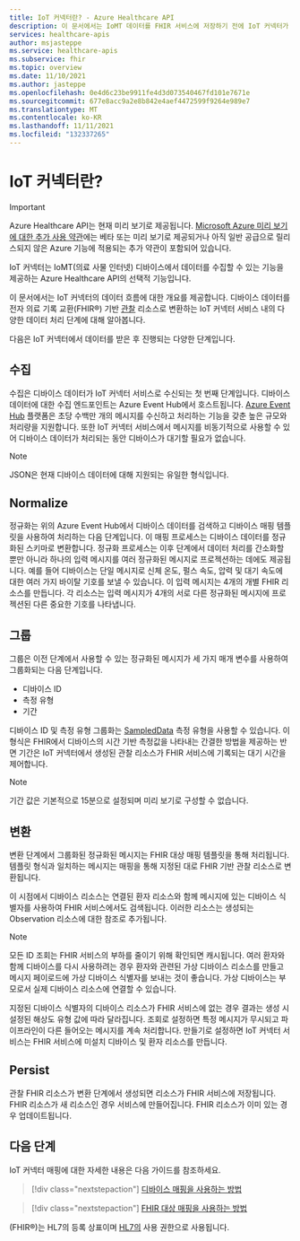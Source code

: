 ```yaml
---
title: IoT 커넥터란? - Azure Healthcare API
description: 이 문서에서는 IoMT 데이터를 FHIR 서비스에 저장하기 전에 IoT 커넥터가 수행하는 단계를 알아봅니다.
services: healthcare-apis
author: msjasteppe
ms.service: healthcare-apis
ms.subservice: fhir
ms.topic: overview
ms.date: 11/10/2021
ms.author: jasteppe
ms.openlocfilehash: 0e4d6c23be9911fe4d3d073540467fd101e7671e
ms.sourcegitcommit: 677e8acc9a2e8b842e4aef4472599f9264e989e7
ms.translationtype: MT
ms.contentlocale: ko-KR
ms.lasthandoff: 11/11/2021
ms.locfileid: "132337265"
---
```

# <a name="what-is-iot-connector"></a>IoT 커넥터란?

> [!IMPORTANT]
> Azure Healthcare API는 현재 미리 보기로 제공됩니다. [Microsoft Azure 미리 보기에 대한 추가 사용 약관](https://azure.microsoft.com/support/legal/preview-supplemental-terms/)에는 베타 또는 미리 보기로 제공되거나 아직 일반 공급으로 릴리스되지 않은 Azure 기능에 적용되는 추가 약관이 포함되어 있습니다.

IoT 커넥터는 IoMT(의료 사물 인터넷) 디바이스에서 데이터를 수집할 수 있는 기능을 제공하는 Azure Healthcare API의 선택적 기능입니다.

이 문서에서는 IoT 커넥터의 데이터 흐름에 대한 개요를 제공합니다. 디바이스 데이터를 전자 의료 기록 교환(FHIR&#174;) 기반 [관찰](https://www.hl7.org/fhir/observation.html) 리소스로 변환하는 IoT 커넥터 서비스 내의 다양한 데이터 처리 단계에 대해 알아봅니다.

다음은 IoT 커넥터에서 데이터를 받은 후 진행되는 다양한 단계입니다.

## <a name="ingest"></a>수집

수집은 디바이스 데이터가 IoT 커넥터 서비스로 수신되는 첫 번째 단계입니다. 디바이스 데이터에 대한 수집 엔드포인트는 Azure Event Hub에서 호스트됩니다. [Azure Event Hub](../../event-hubs/index.yml) 플랫폼은 초당 수백만 개의 메시지를 수신하고 처리하는 기능을 갖춘 높은 규모와 처리량을 지원합니다. 또한 IoT 커넥터 서비스에서 메시지를 비동기적으로 사용할 수 있어 디바이스 데이터가 처리되는 동안 디바이스가 대기할 필요가 없습니다.

> [!NOTE]
> JSON은 현재 디바이스 데이터에 대해 지원되는 유일한 형식입니다.

## <a name="normalize"></a>Normalize

정규화는 위의 Azure Event Hub에서 디바이스 데이터를 검색하고 디바이스 매핑 템플릿을 사용하여 처리하는 다음 단계입니다. 이 매핑 프로세스는 디바이스 데이터를 정규화된 스키마로 변환합니다. 정규화 프로세스는 이후 단계에서 데이터 처리를 간소화할 뿐만 아니라 하나의 입력 메시지를 여러 정규화된 메시지로 프로젝션하는 데에도 제공됩니다. 예를 들어 디바이스는 단일 메시지로 신체 온도, 펄스 속도, 압력 및 대기 속도에 대한 여러 가지 바이탈 기호를 보낼 수 있습니다. 이 입력 메시지는 4개의 개별 FHIR 리소스를 만듭니다. 각 리소스는 입력 메시지가 4개의 서로 다른 정규화된 메시지에 프로젝션된 다른 중요한 기호를 나타냅니다.

## <a name="group"></a>그룹

그룹은 이전 단계에서 사용할 수 있는 정규화된 메시지가 세 가지 매개 변수를 사용하여 그룹화되는 다음 단계입니다. 

* 디바이스 ID
* 측정 유형 
* 기간

디바이스 ID 및 측정 유형 그룹화는 [SampledData](https://www.hl7.org/fhir/datatypes.html#SampledData) 측정 유형을 사용할 수 있습니다. 이 형식은 FHIR에서 디바이스의 시간 기반 측정값을 나타내는 간결한 방법을 제공하는 반면 기간은 IoT 커넥터에서 생성된 관찰 리소스가 FHIR 서비스에 기록되는 대기 시간을 제어합니다.

> [!NOTE]
> 기간 값은 기본적으로 15분으로 설정되며 미리 보기로 구성할 수 없습니다.

## <a name="transform"></a>변환

변환 단계에서 그룹화된 정규화된 메시지는 FHIR 대상 매핑 템플릿을 통해 처리됩니다. 템플릿 형식과 일치하는 메시지는 매핑을 통해 지정된 대로 FHIR 기반 관찰 리소스로 변환됩니다.

이 시점에서 디바이스 리소스는 연결된 환자 리소스와 함께 메시지에 있는 디바이스 식별자를 사용하여 FHIR 서비스에서도 검색됩니다. 이러한 리소스는 생성되는 Observation 리소스에 대한 참조로 추가됩니다.

> [!NOTE]
>모든 ID 조회는 FHIR 서비스의 부하를 줄이기 위해 확인되면 캐시됩니다. 여러 환자와 함께 디바이스를 다시 사용하려는 경우 환자와 관련된 가상 디바이스 리소스를 만들고 메시지 페이로드에 가상 디바이스 식별자를 보내는 것이 좋습니다. 가상 디바이스는 부모로서 실제 디바이스 리소스에 연결할 수 있습니다.

지정된 디바이스 식별자의 디바이스 리소스가 FHIR 서비스에 없는 경우 결과는 생성 시 설정된 해상도 유형 값에 따라 달라집니다. 조회로 설정하면 특정 메시지가 무시되고 파이프라인이 다른 들어오는 메시지를 계속 처리합니다. 만들기로 설정하면 IoT 커넥터 서비스는 FHIR 서비스에 미설치 디바이스 및 환자 리소스를 만듭니다.

## <a name="persist"></a>Persist

관찰 FHIR 리소스가 변환 단계에서 생성되면 리소스가 FHIR 서비스에 저장됩니다. FHIR 리소스가 새 리소스인 경우 서비스에 만들어집니다. FHIR 리소스가 이미 있는 경우 업데이트됩니다.

## <a name="next-steps"></a>다음 단계

IoT 커넥터 매핑에 대한 자세한 내용은 다음 가이드를 참조하세요.

>[!div class="nextstepaction"]
>[디바이스 매핑을 사용하는 방법](how-to-use-device-mapping-iot.md)

>[!div class="nextstepaction"]
>[FHIR 대상 매핑을 사용하는 방법](how-to-use-fhir-mapping-iot.md)

(FHIR&#174;)는 HL7의 등록 상표이며 [HL7의](https://hl7.org/fhir/) 사용 권한으로 사용됩니다.
